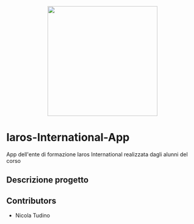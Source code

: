 <p align=center>
  <img align="center" width="288" height="288" src="https://raw.githubusercontent.com/tudo75/Iaros-International-App/main/resources/logo-pieno.png">
</p>

# Iaros-International-App
 App dell'ente di formazione Iaros International realizzata dagli alunni del corso

## Descrizione progetto

## Contributors
* Nicola Tudino
